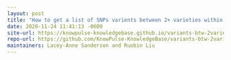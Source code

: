 ```yaml
---
layout: post
title: "How to get a list of SNPs varients between 2+ varieties within a region of interest"
date: 2020-11-24 11:41:13 -0600
site-url: https://knowpulse-knowledgebase.github.io/variants-btw-2varieties/
repo-url: https://github.com/KnowPulse-KnowledgeBase/variants-btw-2varieties
maintainers: Lacey-Anne Sanderson and Ruobin Liu
---
```

